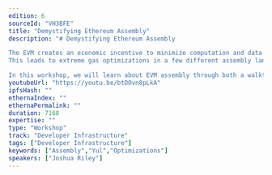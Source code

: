 ```yaml
---
edition: 6
sourceId: "VH3BFE"
title: "Demystifying Ethereum Assembly"
description: "# Demystifying Ethereum Assembly

The EVM creates an economic incentive to minimize computation and data storage.
This leads to extreme gas optimizations in a few different assembly languages and patterns.

In this workshop, we will learn about EVM assembly through both a walkthrough of EVM basics and real-world, practical examples of assembly. This workshop assumes an intermediate level understanding of programming and at least a beginner understanding of Ethereum."
youtubeUrl: "https://youtu.be/btDOvn8pLkA"
ipfsHash: ""
ethernaIndex: ""
ethernaPermalink: ""
duration: 7168
expertise: ""
type: "Workshop"
track: "Developer Infrastructure"
tags: ["Developer Infrastructure"]
keywords: ["Assembly","Yul","Optimizations"]
speakers: ["Joshua Riley"]
---
```

